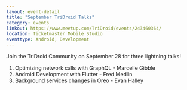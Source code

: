 ```yaml
---
layout: event-detail
title: "September TriDroid Talks"
category: events
linkout: https://www.meetup.com/TriDroid/events/243460364/
location: Ticketmaster Mobile Studio
eventtype: Android, Development
---
```


Join the TriDroid Community on September 28 for three lightning talks!
1. Optimizing network calls with GraphQL - Marcelle Gibble
2. Android Development with Flutter - Fred Medlin
3. Background services changes in Oreo - Evan Halley
